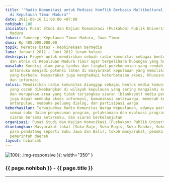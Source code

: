 ```yaml
---
title: '"Radio Komunikasi untuk Mediasi Konflik Berbasis Multikultural dan Lokalitas
  di Kepulauan Timur Madura"'
date: 2011-09-16 11:08:00 +07:00
nohibah: 100
inisiator: Pusat Studi dan Kajian Komunikasi (Puskakom) Publik Universitas Trunojoyo
  Madura
lokasi: Sumenep, Kepulauan Timur Madura, Jawa Timur
dana: Rp 400.000.000,00
topik: Meretas batas - kebhinekaan bermedia
lama: Januari 2012 – Juni 2012 (enam bulan)
deskripsi: Proyek untuk mendirikan sebuah radio komunitas sebagai bentuk mediasi antarsuku
  dan etnis di Kepulauan Madura Timur agar terpelihara hubungan yang harmonis
masalah: Kondisi alam yang tandus dan tingkat perekonomian yang rendah membuat konflik
  antarsuku menjadi potensi laten di masyarakat kepulauan yang memiliki suku asal
  yang berbeda. Masyarakat juga menghadapi keterbatasan akses, khususnya transportasi
  dan informasi
solusi: Mendirikan radio komunitas dianggap sebagai bentuk media komunikasi radio
  yang cocok dikembangkan di wilayah kepulauan yang sering mengalami konflik antaretnis
  dan merupakan area yang tidak terjangkau siaran (blankspot) media penyiaran. Rakom
  juga dapat membuka akses informasi, komunikasi antarwarga, memecah keterasingan
  antarpulau, membuka peluang dialog, dan partisipasi warga
keberhasilan: Terwujudnya Radio Komunitas Warga Kepualauan, adanya partisipasi warga
  semua suku dalam penyusunan program, pelaksanaan dan evaluasi program siaran radio,
  siaran bersama antarsuku, dan siaran berkelanjutan
organisasi: Pusat Studi dan Kajian Komunikasi (Puskakom) Publik Universitas Trunojoyo Madura
diuntungkan: Masyarakat lokal (Suku Bajo, Suku Bugis, Suku Mandar, Suku Madura, dan
  para pendatang seperti Suku Jawa dan Bali), tokoh masyarakat, pemuka agama, dan
  pemerintah daerah
layout: hibahcmb
---
```


![100](/static/img/hibahcmb/100.png){: .img-responsive }{: width="350" }

### {{ page.nohibah }} - {{ page.title }}

---
